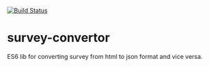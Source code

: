 [![Build Status](https://api.travis-ci.org/edina/survey-convertor.png?branch=master)](https://travis-ci.org/edina/survey-convertor)

survey-convertor
===========
ES6 lib for converting survey from html to json format and vice versa. 
